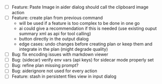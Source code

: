 - [ ] Feature: Paste Image in aider dialog should call the clipboard image action
- [ ] Feature: create plan from previous command 
  - will be used if a feature is too complex to be done in one go
  - ai could give a recommendation if this is needed (use existing ouput summary xml as api for tool calling)
  - button directly in the output dialog
  - edge cases: undo changes before creating plan or keep them and integrate in the plan (might degrade quality)
- [ ] Bug: fix encoding issues with markdown viewer
- [ ] Bug: (sidecar) verify env vars (api keys) for sidecar mode properly set
- [ ] Bug: refine plan missing prompt?
- [ ] Bug: aiderignore not used for every action
- [ ] Feature: stash in persistent files view in input dialog